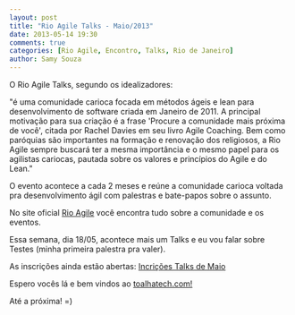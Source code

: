 ```yaml
---
layout: post
title: "Rio Agile Talks - Maio/2013"
date: 2013-05-14 19:30
comments: true
categories: [Rio Agile, Encontro, Talks, Rio de Janeiro]
author: Samy Souza
---
```


O Rio Agile Talks, segundo os idealizadores:

"é uma comunidade carioca focada em métodos ágeis e lean para desenvolvimento de software criada em Janeiro de 2011. A principal motivação para sua criação é a frase 'Procure a comunidade mais próxima de você', citada por Rachel Davies em seu livro Agile Coaching. Bem como paróquias são importantes na formação e renovação dos religiosos, a Rio Agile sempre buscará ter a mesma importância e o mesmo papel para os agilistas cariocas, pautada sobre os valores e princípios do Agile e do Lean." 
<!-- more -->
O evento acontece a cada 2 meses e reúne a comunidade carioca voltada pra desenvolvimento ágil com palestras e bate-papos sobre o assunto.

No site oficial [Rio Agile](http://rioagile.com.br/) você encontra tudo sobre a comunidade e os eventos.

Essa semana, dia 18/05, acontece mais um Talks e eu vou falar sobre Testes (minha primeira palestra pra valer).

As inscrições ainda estão abertas: [Incrições Talks de Maio](http://rioagiletalks-eorg.eventbrite.com/#)

Espero vocês lá e bem vindos ao [toalhatech.com!](http://toalhatech.com)

Até a próxima!
=)

